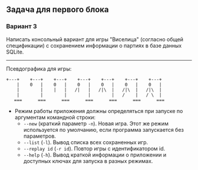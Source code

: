 ## Задача для первого блока
### Вариант 3
Написать консольный вариант для игры "Виселица" (согласно общей спецификации) с сохранением информации о партиях в базе данных SQLite.

* * *

Псевдографика для игры:
```
+---+    +---+    +---+    +---+    +---+    +---+    +---+
    |    0   |    0   |    0   |    0   |    0   |    0   |
    |        |    |   |   /|   |   /|\  |   /|\  |   /|\  |
    |        |        |        |        |   /    |   / \  |
   ===      ===      ===      ===      ===      ===      ===
```

* Режим работы приложения должны определяться при запуске по аргументам командной строки:
    * `--new` (краткий параметр `-n`). Новая игра. Этот же режим используется по умолчанию, если программа запускается без параметров.
    * `--list` (`-l`). Вывод списка всех сохраненных игр.
    * `--replay id` (`-r id`). Повтор игры с идентификатором id.
    * `--help` (`-h`). Вывод краткой информации о приложении и доступных ключах для запуска в разных режимах.
